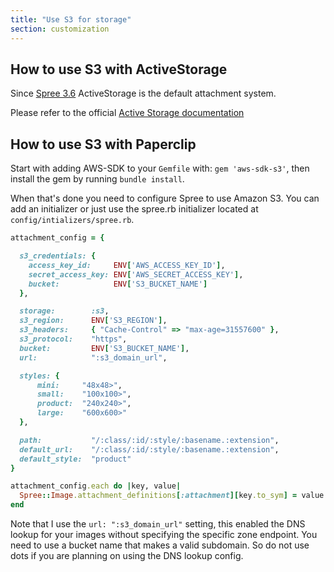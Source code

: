 ```yaml
---
title: "Use S3 for storage"
section: customization
---
```


## How to use S3 with ActiveStorage

Since [Spree 3.6](https://guides.spreecommerce.org/release_notes/spree_3_6_0.html) ActiveStorage is the default attachment system. 

Please refer to the official [Active Storage documentation](https://guides.rubyonrails.org/active_storage_overview.html#amazon-s3-service)

## How to use S3 with Paperclip

Start with adding AWS-SDK to your `Gemfile` with:  `gem 'aws-sdk-s3'`, then install the gem by running `bundle install`.

When that's done you need to configure Spree to use Amazon S3. You can add an initializer or just use the spree.rb initializer located at `config/intializers/spree.rb`.

```ruby
attachment_config = {

  s3_credentials: {
    access_key_id:     ENV['AWS_ACCESS_KEY_ID'],
    secret_access_key: ENV['AWS_SECRET_ACCESS_KEY'],
    bucket:            ENV['S3_BUCKET_NAME']
  },

  storage:        :s3,
  s3_region:      ENV['S3_REGION'],
  s3_headers:     { "Cache-Control" => "max-age=31557600" },
  s3_protocol:    "https",
  bucket:         ENV['S3_BUCKET_NAME'],
  url:            ":s3_domain_url",

  styles: {
      mini:     "48x48>",
      small:    "100x100>",
      product:  "240x240>",
      large:    "600x600>"
  },

  path:           "/:class/:id/:style/:basename.:extension",
  default_url:    "/:class/:id/:style/:basename.:extension",
  default_style:  "product"
}

attachment_config.each do |key, value|
  Spree::Image.attachment_definitions[:attachment][key.to_sym] = value
end

```
Note that I use the `url: ":s3_domain_url"` setting, this enabled the DNS lookup for your images without specifying the specific zone endpoint. You need to use a bucket name that makes a valid subdomain. So do not use dots if you are planning on using the DNS lookup config.
